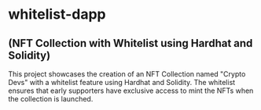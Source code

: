 # whitelist-dapp 
## (NFT Collection with Whitelist using Hardhat and Solidity)

This project showcases the creation of an NFT Collection named "Crypto Devs" with a whitelist feature using Hardhat and Solidity. The whitelist ensures that early supporters have exclusive access to mint the NFTs when the collection is launched. 
